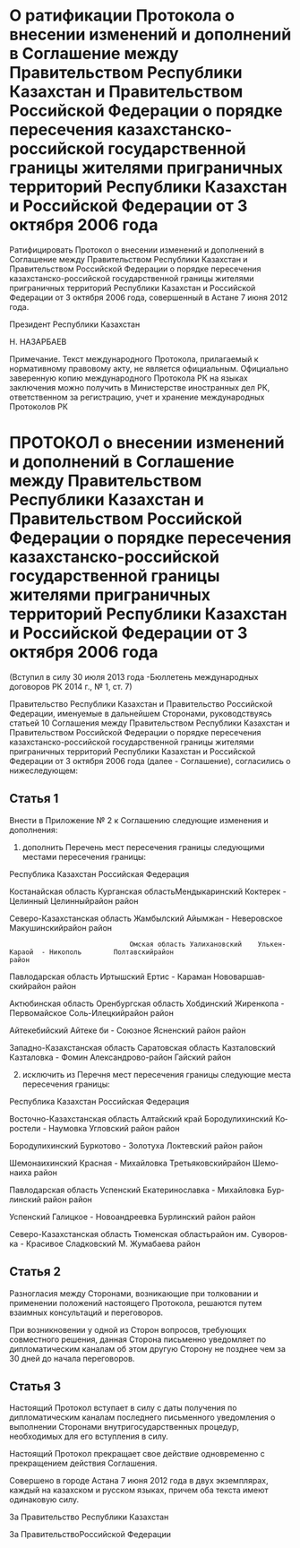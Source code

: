 # О ратификации Протокола о внесении изменений и дополнений в Соглашение между Правительством Республики Казахстан и Правительством Российской Федерации о порядке пересечения казахстанско-российской государственной границы жителями приграничных территорий Республики Казахстан и Российской Федерации от 3 октября 2006 года

Ратифицировать Протокол о внесении изменений и дополнений в Соглашение между Правительством Республики Казахстан и Правительством Российской Федерации о порядке пересечения казахстанско-российской государственной границы жителями приграничных территорий Республики Казахстан и Российской Федерации от 3 октября 2006 года, совершенный в Астане 7 июня 2012 года.

Президент Республики Казахстан

Н. НАЗАРБАЕВ

Примечание. Текст международного Протокола, прилагаемый к нормативному правовому акту, не является официальным. Официально заверенную копию международного Протокола РК на языках заключения можно получить в Министерстве иностранных дел РК, ответственном за регистрацию, учет и хранение международных Протоколов РК

# ПРОТОКОЛ о внесении изменений и дополнений в Соглашение между Правительством Республики Казахстан и Правительством Российской Федерации о порядке пересечения казахстанско-российской государственной границы жителями приграничных территорий Республики Казахстан и Российской Федерации от 3 октября 2006 года

(Вступил в силу 30 июля 2013 года -Бюллетень международных договоров РК 2014 г., № 1, ст. 7)

Правительство Республики Казахстан и Правительство Российской Федерации, именуемые в дальнейшем Сторонами, руководствуясь статьей 10 Соглашения между Правительством Республики Казахстан и Правительством Российской Федерации о порядке пересечения казахстанско-российской государственной границы жителями приграничных территорий Республики Казахстан и Российской Федерации от 3 октября 2006 года (далее - Соглашение), согласились о нижеследующем:

## Статья 1

Внести в Приложение № 2 к Соглашению следующие изменения и дополнения:

1) дополнить Перечень мест пересечения границы следующими местами пересечения границы:

Рес­пуб­ли­ка Ка­зах­стан              Рос­сий­ская Фе­де­ра­ция

Ко­ста­най­ская об­ласть              Кур­ган­ская об­ластьМен­ды­ка­рин­ский   Кок­те­рек       - Це­лин­ный        Це­лин­ныйрай­он                                             рай­он 

Се­ве­ро-Ка­зах­стан­ская об­ласть      Жам­был­ский       Ай­ым­жан        - Неве­ров­ское     Ма­ку­шин­скийрай­он                                             рай­он

                                  Ом­ская об­ласть Уа­ли­ха­нов­ский    Уль­кен-Ка­раой  - Ни­ко­поль        Пол­тав­скийрай­он                                             рай­он 

Пав­ло­дар­ская об­ласть Ир­тыш­ский        Ер­тис          - Ка­ра­ман         Но­во­вар­шав­скийрай­он                                             рай­он

Ак­тю­бин­ская об­ласть               Орен­бург­ская об­ласть Хоб­дин­ский       Жи­рен­ко­па      - Пер­во­май­ское    Соль-Илец­кийрай­он                                             рай­он

Ай­те­ке­бий­ский    Ай­те­ке би      - Со­юз­ное         Яс­нен­ский рай­он                                             рай­он 

За­пад­но-Ка­зах­стан­ская об­ласть     Са­ра­тов­ская об­ласть Казта­лов­ский     Казта­лов­ка     - Фо­мин           Алек­сан­дро­во-район                                             Гайский район

2) исключить из Перечня мест пересечения границы следующие места пересечения границы:

Рес­пуб­ли­ка Ка­зах­стан              Рос­сий­ская Фе­де­ра­ция 

Во­сточ­но-Ка­зах­стан­ская об­ласть    Ал­тай­ский край Бо­ро­ду­ли­хин­ский   Ко­ро­сте­ли     - На­у­мов­ка        Уг­лов­ский рай­он                                             рай­он 

Бо­ро­ду­ли­хин­ский   Бур­ко­то­во     - Зо­ло­ту­ха        Лок­тев­ский рай­он                                             рай­он 

Ше­мо­наи­хин­ский    Крас­ная       - Ми­хай­лов­ка      Тре­тья­ков­скийрай­он             Ше­мо­наи­ха                       рай­он 

Пав­ло­дар­ская об­ласть Успен­ский     Ека­те­ри­но­слав­ка   - Ми­хай­лов­ка      Бур­лин­ский рай­он                                             рай­он

Успен­ский         Га­лиц­кое      - Но­во­ан­дре­ев­ка   Бур­лин­ский рай­он                                             рай­он 

Се­ве­ро-Ка­зах­стан­ская об­ласть      Тю­мен­ская об­ластьрай­он им.         Су­во­ров­ка     - Кра­си­вое        Слад­ков­ский М. Жу­ма­ба­е­ва                                      рай­он

## Статья 2

Разногласия между Сторонами, возникающие при толковании и применении положений настоящего Протокола, решаются путем взаимных консультаций и переговоров.

При возникновении у одной из Сторон вопросов, требующих совместного решения, данная Сторона письменно уведомляет по дипломатическим каналам об этом другую Сторону не позднее чем за 30 дней до начала переговоров.

## Статья 3

Настоящий Протокол вступает в силу с даты получения по дипломатическим каналам последнего письменного уведомления о выполнении Сторонами внутригосударственных процедур, необходимых для его вступления в силу.

Настоящий Протокол прекращает свое действие одновременно с прекращением действия Соглашения.

Совершено в городе Астана 7 июня 2012 года в двух экземплярах, каждый на казахском и русском языках, причем оба текста имеют одинаковую силу.

За Пра­ви­тель­ство Рес­пуб­ли­ки Ка­зах­стан

За Пра­ви­тель­ствоРос­сий­ской Фе­де­ра­ции

